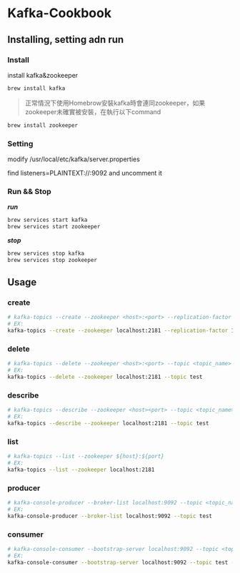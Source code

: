 # Kafka-Cookbook

## Installing, setting adn run

### Install

install kafka&zookeeper

```bash
brew install kafka
```

> 正常情況下使用Homebrow安裝kafka時會連同zookeeper，如果zookeeper未確實被安裝，在執行以下command

```bash
brew install zookeeper
```

### Setting

modify /usr/local/etc/kafka/server.properties

find listeners=PLAINTEXT://:9092 and uncomment it

### Run && Stop

***run***

```bash
brew services start kafka
brew services start zookeeper
```

***stop***

```bash
brew services stop kafka
brew services stop zookeeper
```

## Usage

### create

```bash
# kafka-topics --create --zookeeper <host>:<port> --replication-factor 1 --partitions 1 --topic <topic_name>
# EX:
kafka-topics --create --zookeeper localhost:2181 --replication-factor 1 --partitions 1 --topic test
```

### delete

```bash
# kafka-topics --delete --zookeeper <host>:<port> --topic <topic_name>
# EX:
kafka-topics --delete --zookeeper localhost:2181 --topic test
```

### describe

```bash
# kafka-topics --describe --zookeeper <host><port> --topic <topic_name>
# EX:
kafka-topics --describe --zookeeper localhost:2181 --topic test
```

### list

```bash
# kafka-topics --list --zookeeper ${host}:${port}
# EX:
kafka-topics --list --zookeeper localhost:2181
```

### producer

```bash
# kafka-console-producer --broker-list localhost:9092 --topic <topic_name>
# EX:
kafka-console-producer --broker-list localhost:9092 --topic test
```

### consumer

```bash
# kafka-console-consumer --bootstrap-server localhost:9092 --topic <topic_name> --from-beginning
# EX:
kafka-console-consumer --bootstrap-server localhost:9092 --topic test --from-beginning
```